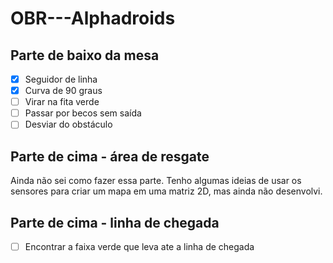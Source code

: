 # OBR---Alphadroids

## Parte de baixo da mesa
- [x] Seguidor de linha
- [x] Curva de 90 graus
- [ ] Virar na fita verde
- [ ] Passar por becos sem saída
- [ ] Desviar do obstáculo

## Parte de cima - área de resgate
Ainda não sei como fazer essa parte.
Tenho algumas ideias de usar os sensores para criar um mapa em uma matriz 2D, mas ainda não desenvolvi.

## Parte de cima - linha de chegada
- [ ] Encontrar a faixa verde que leva ate a linha de chegada
